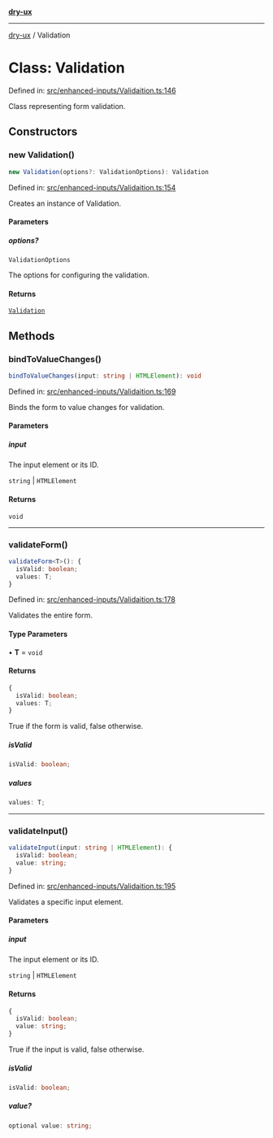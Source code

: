 [**dry-ux**](../README.md)

***

[dry-ux](../README.md) / Validation

# Class: Validation

Defined in: [src/enhanced-inputs/Validaition.ts:146](https://github.com/navedr/dry-ux/blob/f464198215bbdbf8f80dadda55a7d0d7eeb0411c/src/enhanced-inputs/Validaition.ts#L146)

Class representing form validation.

## Constructors

### new Validation()

```ts
new Validation(options?: ValidationOptions): Validation
```

Defined in: [src/enhanced-inputs/Validaition.ts:154](https://github.com/navedr/dry-ux/blob/f464198215bbdbf8f80dadda55a7d0d7eeb0411c/src/enhanced-inputs/Validaition.ts#L154)

Creates an instance of Validation.

#### Parameters

##### options?

`ValidationOptions`

The options for configuring the validation.

#### Returns

[`Validation`](Validation.md)

## Methods

### bindToValueChanges()

```ts
bindToValueChanges(input: string | HTMLElement): void
```

Defined in: [src/enhanced-inputs/Validaition.ts:169](https://github.com/navedr/dry-ux/blob/f464198215bbdbf8f80dadda55a7d0d7eeb0411c/src/enhanced-inputs/Validaition.ts#L169)

Binds the form to value changes for validation.

#### Parameters

##### input

The input element or its ID.

`string` | `HTMLElement`

#### Returns

`void`

***

### validateForm()

```ts
validateForm<T>(): {
  isValid: boolean;
  values: T;
}
```

Defined in: [src/enhanced-inputs/Validaition.ts:178](https://github.com/navedr/dry-ux/blob/f464198215bbdbf8f80dadda55a7d0d7eeb0411c/src/enhanced-inputs/Validaition.ts#L178)

Validates the entire form.

#### Type Parameters

• **T** = `void`

#### Returns

```ts
{
  isValid: boolean;
  values: T;
}
```

True if the form is valid, false otherwise.

##### isValid

```ts
isValid: boolean;
```

##### values

```ts
values: T;
```

***

### validateInput()

```ts
validateInput(input: string | HTMLElement): {
  isValid: boolean;
  value: string;
}
```

Defined in: [src/enhanced-inputs/Validaition.ts:195](https://github.com/navedr/dry-ux/blob/f464198215bbdbf8f80dadda55a7d0d7eeb0411c/src/enhanced-inputs/Validaition.ts#L195)

Validates a specific input element.

#### Parameters

##### input

The input element or its ID.

`string` | `HTMLElement`

#### Returns

```ts
{
  isValid: boolean;
  value: string;
}
```

True if the input is valid, false otherwise.

##### isValid

```ts
isValid: boolean;
```

##### value?

```ts
optional value: string;
```
